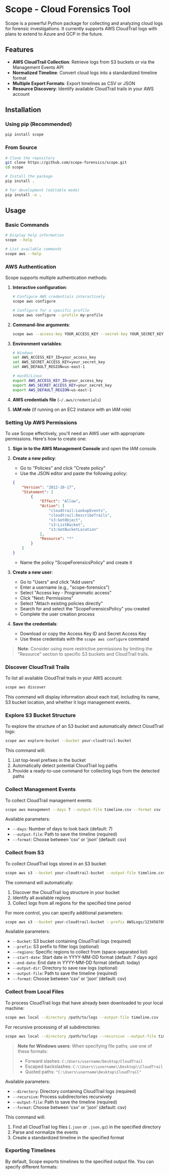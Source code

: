 # Scope - Cloud Forensics Tool

Scope is a powerful Python package for collecting and analyzing cloud logs for forensic investigations. It currently supports AWS CloudTrail logs with plans to extend to Azure and GCP in the future.

## Features

- **AWS CloudTrail Collection**: Retrieve logs from S3 buckets or via the Management Events API
- **Normalized Timeline**: Convert cloud logs into a standardized timeline format
- **Multiple Export Formats**: Export timelines as CSV or JSON
- **Resource Discovery**: Identify available CloudTrail trails in your AWS account

## Installation

### Using pip (Recommended)

```bash
pip install scope
```

### From Source

```bash
# Clone the repository
git clone https://github.com/scope-forensics/scope.git
cd scope

# Install the package
pip install .

# For development (editable mode)
pip install -e .
```

## Usage

### Basic Commands

```bash
# Display help information
scope --help

# List available commands
scope aws --help
```

### AWS Authentication

Scope supports multiple authentication methods:

1. **Interactive configuration**:
   ```bash
   # Configure AWS credentials interactively
   scope aws configure
   
   # Configure for a specific profile
   scope aws configure --profile my-profile
   ```

2. **Command-line arguments**:
   ```bash
   scope aws --access-key YOUR_ACCESS_KEY --secret-key YOUR_SECRET_KEY --region us-east-1 discover
   ```

3. **Environment variables**:
   ```bash
   # Windows
   set AWS_ACCESS_KEY_ID=your_access_key
   set AWS_SECRET_ACCESS_KEY=your_secret_key
   set AWS_DEFAULT_REGION=us-east-1
   
   # macOS/Linux
   export AWS_ACCESS_KEY_ID=your_access_key
   export AWS_SECRET_ACCESS_KEY=your_secret_key
   export AWS_DEFAULT_REGION=us-east-1
   ```

4. **AWS credentials file** (`~/.aws/credentials`)
5. **IAM role** (if running on an EC2 instance with an IAM role)

### Setting Up AWS Permissions

To use Scope effectively, you'll need an AWS user with appropriate permissions. Here's how to create one:

1. **Sign in to the AWS Management Console** and open the IAM console.

2. **Create a new policy**:
   - Go to "Policies" and click "Create policy"
   - Use the JSON editor and paste the following policy:
   ```json
   {
       "Version": "2012-10-17",
       "Statement": [
           {
               "Effect": "Allow",
               "Action": [
                   "cloudtrail:LookupEvents",
                   "cloudtrail:DescribeTrails",
                   "s3:GetObject",
                   "s3:ListBucket",
                   "s3:GetBucketLocation"
               ],
               "Resource": "*"
           }
       ]
   }
   ```
   - Name the policy "ScopeForensicsPolicy" and create it

3. **Create a new user**:
   - Go to "Users" and click "Add users"
   - Enter a username (e.g., "scope-forensics")
   - Select "Access key - Programmatic access"
   - Click "Next: Permissions"
   - Select "Attach existing policies directly"
   - Search for and select the "ScopeForensicsPolicy" you created
   - Complete the user creation process

4. **Save the credentials**:
   - Download or copy the Access Key ID and Secret Access Key
   - Use these credentials with the `scope aws configure` command

> **Note**: Consider using more restrictive permissions by limiting the "Resource" section to specific S3 buckets and CloudTrail trails.

### Discover CloudTrail Trails

To list all available CloudTrail trails in your AWS account:

```bash
scope aws discover
```

This command will display information about each trail, including its name, S3 bucket location, and whether it logs management events.

### Explore S3 Bucket Structure

To explore the structure of an S3 bucket and automatically detect CloudTrail logs:

```bash
scope aws explore-bucket --bucket your-cloudtrail-bucket
```

This command will:
1. List top-level prefixes in the bucket
2. Automatically detect potential CloudTrail log paths
3. Provide a ready-to-use command for collecting logs from the detected paths

### Collect Management Events

To collect CloudTrail management events:

```bash
scope aws management --days 7 --output-file timeline.csv --format csv
```

Available parameters:
- `--days`: Number of days to look back (default: 7)
- `--output-file`: Path to save the timeline (required)
- `--format`: Choose between 'csv' or 'json' (default: csv)

### Collect from S3

To collect CloudTrail logs stored in an S3 bucket:

```bash
scope aws s3 --bucket your-cloudtrail-bucket --output-file timeline.csv
```

The command will automatically:
1. Discover the CloudTrail log structure in your bucket
2. Identify all available regions
3. Collect logs from all regions for the specified time period

For more control, you can specify additional parameters:

```bash
scope aws s3 --bucket your-cloudtrail-bucket --prefix AWSLogs/123456789012/CloudTrail/ --regions us-east-1 us-west-2 --start-date 2023-04-15 --end-date 2023-04-22 --output-dir ./raw_logs --output-file timeline.csv --format json
```

Available parameters:
- `--bucket`: S3 bucket containing CloudTrail logs (required)
- `--prefix`: S3 prefix to filter logs (optional)
- `--regions`: Specific regions to collect from (space-separated list)
- `--start-date`: Start date in YYYY-MM-DD format (default: 7 days ago)
- `--end-date`: End date in YYYY-MM-DD format (default: today)
- `--output-dir`: Directory to save raw logs (optional)
- `--output-file`: Path to save the timeline (required)
- `--format`: Choose between 'csv' or 'json' (default: csv)

### Collect from Local Files

To process CloudTrail logs that have already been downloaded to your local machine:

```bash
scope aws local --directory /path/to/logs --output-file timeline.csv
```

For recursive processing of all subdirectories:

```bash
scope aws local --directory /path/to/logs --recursive --output-file timeline.csv --format json
```

> **Note for Windows users**: When specifying file paths, use one of these formats:
> - Forward slashes: `C:/Users/username/Desktop/CloudTrail`
> - Escaped backslashes: `C:\\Users\\username\\Desktop\\CloudTrail`
> - Quoted paths: `"C:\Users\username\Desktop\CloudTrail"`

Available parameters:
- `--directory`: Directory containing CloudTrail logs (required)
- `--recursive`: Process subdirectories recursively
- `--output-file`: Path to save the timeline (required)
- `--format`: Choose between 'csv' or 'json' (default: csv)

This command will:
1. Find all CloudTrail log files (`.json` or `.json.gz`) in the specified directory
2. Parse and normalize the events
3. Create a standardized timeline in the specified format

### Exporting Timelines

By default, Scope exports timelines to the specified output file. You can specify different formats:

```